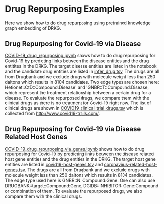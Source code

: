 # Drug Repurposing Examples
Here we show how to do drug repurposing using pretrained knowledge graph embedding of DRKG.

## Drug Repurposing for Covid-19 via Disease
[COVID-19_drug_repurposing.ipynb](COVID-19_drug_repurposing.ipynb) shows how to do drug repurposing for Covid-19 by predicting links between the disease entities and the drug entitites in the DRKG. The target disease entities are listed in the notebook and the candidate drug entities are listed in [infer_drug.tsv](infer_drug.tsv). The drugs are all from Drugbank and we exclude drugs with molecule weight less than 250 daltons which results in 8104 candidates. Two edge types are chosen here: Hetionet::CtD::Compound:Disease' and 'GNBR::T::Compound:Disease, which represent the treatment relationship between a certain drug for a disease. To evaluate the repurposed drugs, we compare them with the clinical drugs as there is no treatment for Covid-19 right now. The list of clinical drugs are shown in [COVID19_clinical_trial_drugs.tsv](COVID19_clinical_trial_drugs.tsv) which is collected from http://www.covid19-trails.com/.

## Drug Repurposing for Covid-19 via Disease Related Host Genes
[COVID-19_drug_repurposing_via_genes.ipynb](COVID-19_drug_repurposing_via_genes.ipynb)  shows how to do drug repurposing for Covid-19 by predicting links between the disease related host gene entities and the drug entities in the DRKG. The target host gene entities are listed in [covid19-host-genes.tsv](covid19-host-genes.tsv) and [coronavirus-related-host-genes.tsv](coronavirus-related-host-genes.tsv). The drugs are all from Drugbank and we exclude drugs with molecule weight less than 250 daltons which results in 8104 candidates. The edge type used here is GNBR::N::Compound:Gene. One can also use DRUGBANK::target::Compound:Gene, DGIDB::INHIBITOR::Gene:Compound or combination of them. To evaluate the repurposed drugs, we also compare them with the clinical drugs.
